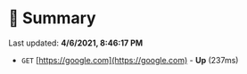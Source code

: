 # 📖 Summary
Last updated: **4/6/2021, 8:46:17 PM**

- `GET` [https://google.com](https://google.com) - **Up** (237ms)
